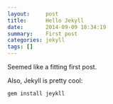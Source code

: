 ```yaml
---
layout:     post
title:      Hello Jekyll
date:       2014-09-09 18:34:19
summary:	First post
categories: jekyll
tags: []
---
```


Seemed like a fitting first post. 

Also, Jekyll is pretty cool:

`gem install jeykll`
